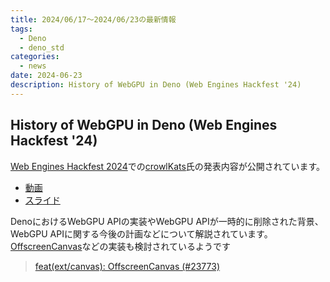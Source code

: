 ```yaml
---
title: 2024/06/17〜2024/06/23の最新情報
tags:
  - Deno
  - deno_std
categories:
  - news
date: 2024-06-23
description: History of WebGPU in Deno (Web Engines Hackfest '24)
---
```


## History of WebGPU in Deno (Web Engines Hackfest '24)

[Web Engines Hackfest 2024](https://webengineshackfest.org/)での[crowlKats](https://github.com/crowlKats)氏の発表内容が公開されています。

- [動画](https://www.youtube.com/watch?v=vwZh1WKzYl8)
- [スライド](https://webengineshackfest.org/2024/slides/history_of_webgpu_in_deno_by_leo_kettmeir.pdf)

DenoにおけるWebGPU APIの実装やWebGPU APIが一時的に削除された背景、WebGPU APIに関する今後の計画などについて解説されています。[OffscreenCanvas](https://developer.mozilla.org/en-US/docs/Web/API/OffscreenCanvas)などの実装も検討されているようです

> [feat(ext/canvas): OffscreenCanvas (#23773)](https://github.com/denoland/deno/pull/23773)
